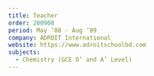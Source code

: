 ```yaml
---
title: Teacher
order: 200908
period: May ‘08 - Aug ‘09
company: ADROIT International
website: https://www.adroitschoolbd.com
subjects:
  - Chemistry (GCE O’ and A’ Level)
---
```

